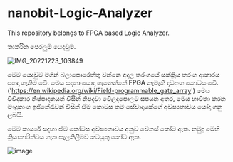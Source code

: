 # nanobit-Logic-Analyzer
This repository belongs to FPGA based Logic Analyzer. 

තාර්කික පෙරලුම් යෙදවුම.

![IMG_20221223_103849](https://user-images.githubusercontent.com/37544871/210320214-b01bed77-b978-407a-af8b-9322534cc412.png)



මෙම යෙදවුම මගින් බලාපොරෙත්තු වන්නෙ අදාල තරංගයේ සක්කිූය තරංග ආකාරය පහදා ගැනිම වෙි. 
මෙය  සදහා  යොදා ගැ‌නෙන්නේ FPGA නැමැති දෘඩඅංග කොටස ‌‌වෙි.
('https://en.wikipedia.org/wiki/Field-programmable_gate_array') 
මෙය විවිදාකාර නිෂ්පාදකයන් විසින් නිපදවා වෙිලදපොලට සපයන අතර,  මෙය භාවිතා කරන මෟදූකාංග ඉඡිනේරැවන් විසින් ඒම  කොටස තම  සේවාදායක්ගේ අවෂ්‍යතාවය
යෝදා ගනු ලබයි.


මෙම කාර්ය්‍ය සදහා ඒම කෝටස අවෂ්‍යතාවය අනුව වෙනස් කෝට ඇත. නමුදු  මෙහි කිුයාකාරිත්වය ගැන සැලකිලිමව කටයුතු කෝට ඇත.

![image](https://user-images.githubusercontent.com/37544871/201342460-19b550d1-cefd-4e24-8304-061c8c9a75d1.png)


